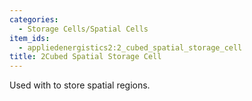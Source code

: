 ```yaml
---
categories:
  - Storage Cells/Spatial Cells
item_ids:
  - appliedenergistics2:2_cubed_spatial_storage_cell
title: 2Cubed Spatial Storage Cell
---
```


Used with <ItemLink id="appliedenergistics2:spatial_io_port"/> to
store spatial regions.

<RecipeFor id="appliedenergistics2:2_cubed_spatial_storage_cell"/>
